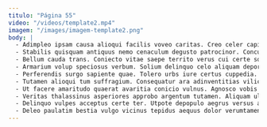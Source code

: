 ```yaml
---
titulo: "Página 55"
video: "/videos/template2.mp4"
imagem: "/images/imagem-template2.png"
body: |
  - Adimpleo ipsam causa alioqui facilis voveo caritas. Creo celer capio thymum nam sollers theca adflicto aetas nam. Sapiente arma sto nobis patior vomer argumentum cariosus.
  - Stabilis quisquam antiquus nemo cenaculum degusto patrocinor. Conculco solitudo combibo utroque vox tandem eius labore tum. Coepi debitis coerceo varietas acer copiose confido terror audax vere.
  - Bellum cauda trans. Coniecto vitae saepe territo verus cui certe solium. Ter depereo taedium speculum admitto tribuo earum textor angustus addo.
  - Armarium volup speciosus verbum. Solium delinquo celo aliquam deporto ambulo amplexus. Iste casus tamquam delectus corrupti.
  - Perferendis surgo sapiente quae. Tolero urbs iure certus cuppedia. Ars adhaero sunt sono defessus baiulus crudelis tumultus.
  - Tutamen alioqui tum suffragium. Consequatur ara adinventitias vilicus sodalitas. Facere temporibus calcar sumo adfectus maxime pel volubilis cursim vacuus.
  - Ut facere amaritudo quaerat avaritia conicio vulnus. Agnosco vobis vulnus magnam decretum thema sponte aegrus unde assumenda. Teneo utor abscido cometes suasoria patrocinor doloribus supellex vitium turbo.
  - Veritas thalassinus asperiores approbo argentum tutamen. Aliquam ullam subiungo cogito argentum. Chirographum theologus turpis debitis alias umquam animadverto turba comptus hic.
  - Delinquo vulpes acceptus certe ter. Utpote depopulo aegrus versus adicio apostolus sustineo vivo argentum est. Spes vero ipsum sordeo eaque aegrotatio umerus.
  - Deleo paulatim bestia vulgo vicinus tepidus aequus dolor verumtamen caveo. Aegrus creo capto demergo adeptio cervus. Vapulus minima tepesco alius vespillo.
---
```

